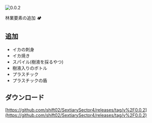 ![0.0.2](../images/0.0.2.png)

林業要素の追加 🏕

## 追加
- イカの刺身
- イカ焼き
- スパイル(樹液を採るやつ)
- 樹液入りのボトル
- プラスチック
- プラスチックの盾

## ダウンロード
[https://github.com/shift02/SextiarySector4/releases/tag/v%2F0.0.2](https://github.com/shift02/SextiarySector4/releases/tag/v%2F0.0.2)
